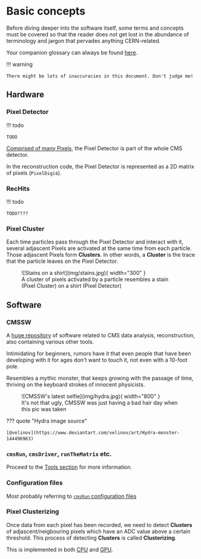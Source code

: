 # Basic concepts

Before diving deeper into the software itself, some terms and concepts must be covered
so that the reader does not get lost in the abundance of terminology
and jargon that pervades anything CERN-related.

Your companion glossary can always be found
[here](https://twiki.cern.ch/twiki/bin/view/CMSPublic/WorkBookGlossary).

!!! warning

	There might be lots of inaccuracies in this document. Don't judge me!
## Hardware

### Pixel Detector

!!! todo
	
	TODO
	
[Comprised of many Pixels](https://cms.cern/detector/identifying-tracks/silicon-pixels), 
the Pixel Detector is part of the whole CMS detector.


In the reconstruction code, the Pixel Detector is represented as a 2D matrix of
pixels (`PixelDigi`s).


### RecHits

!!! todo

	TODO????

### Pixel Cluster

Each time particles pass through the Pixel Detector and interact with it, several 
adjascent Pixels are activated at the same time from each
particle. Those adjascent Pixels form **Clusters**. In other words, a **Cluster** 
is the trace that the particle leaves on the Pixel Detector.

<figure markdown>
  ![Stains on a shirt](img/stains.jpg){ width="300" }
  <figcaption>A cluster of pixels activated by a particle resembles a stain (Pixel Cluster) on a shirt (Pixel Detector)</figcaption>
</figure>

## Software

### CMSSW

A [huge repository](https://github.com/cms-sw/cmssw) of software related to CMS
data analysis, reconstruction, also containing various other tools.

Intimidating for beginners, rumors have it that even people that have been
developing with it for ages don't want to touch it, not even with a 10-foot pole.

Resembles a mythic monster, that keeps growing with the passage of time, thriving on
the keyboard strokes of innocent physicists.

<figure markdown>
  ![CMSSW's latest selfie](img/hydra.jpg){ width="800" }
  <figcaption>
  It's not that ugly, CMSSW was just having a bad hair day when this
  pic was taken
  </figcaption>
</figure>

??? quote "Hydra image source"

	[@velinov](https://www.deviantart.com/velinov/art/Hydra-monster-144496963)

### `cmsRun`, `cmsDriver`, `runTheMatrix` etc.

Proceed to the [Tools section](cmssw/tools.md) for more information.

### Configuration files

Most probably referring to 
[`cmsRun` configuration files](https://twiki.cern.ch/twiki/bin/view/CMSPublic/WorkBookConfigFileIntro)

### Pixel Clusterizing

Once data from each pixel has been recorded,
we need to detect **Clusters** of adjascent/neigbouring pixels which
have an ADC value above a certain threshold. This process of detecting
**Clusters** is called **Clusterizing**.

This is implemented in both [CPU](cmssw/cpu/PixelThresholdClusterizer-overview.md)
and [GPU](cmssw/gpu/gpuClustering-overview.md).
